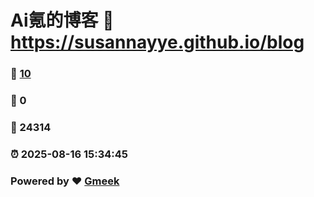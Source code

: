 # Ai氪的博客 :link: https://susannayye.github.io/blog 
### :page_facing_up: [10](https://susannayye.github.io/blog/tag.html) 
### :speech_balloon: 0 
### :hibiscus: 24314 
### :alarm_clock: 2025-08-16 15:34:45 
### Powered by :heart: [Gmeek](https://github.com/Meekdai/Gmeek)
